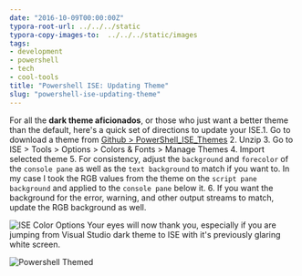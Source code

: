 ```yaml
---
date: "2016-10-09T00:00:00Z"
typora-root-url: ../../../static
typora-copy-images-to:  ../../../static/images
tags:
- development
- powershell
- tech
- cool-tools
title: "Powershell ISE: Updating Theme"
slug: "powershell-ise-updating-theme"
---
```


For all the **dark theme aficionados**, or those who just want a better theme than the default, here's a quick set of directions to update your ISE.1. Go to download a theme from [Github > PowerShell_ISE_Themes](http://bit.ly/29DNVu2)
2. Unzip
3. Go to ISE > Tools > Options > Colors & Fonts > Manage Themes
4. Import selected theme
5. For consistency, adjust the `background` and `forecolor` of the `console pane` as well as the `text background` to match if you want to. In my case I took the RGB values from the theme on the `script pane background` and applied to the `console pane` below it.
6. If you want the background for the error, warning, and other output streams to match, update the RGB background as well.

![ISE Color Options](/images/2016-07-13_10-07-40.png)
Your eyes will now thank you, especially if you are jumping from Visual Studio dark theme to ISE with it's previously glaring white screen.

![Powershell Themed](/images/2016-07-13_10-02-58_powershell_ise_themed.png)
